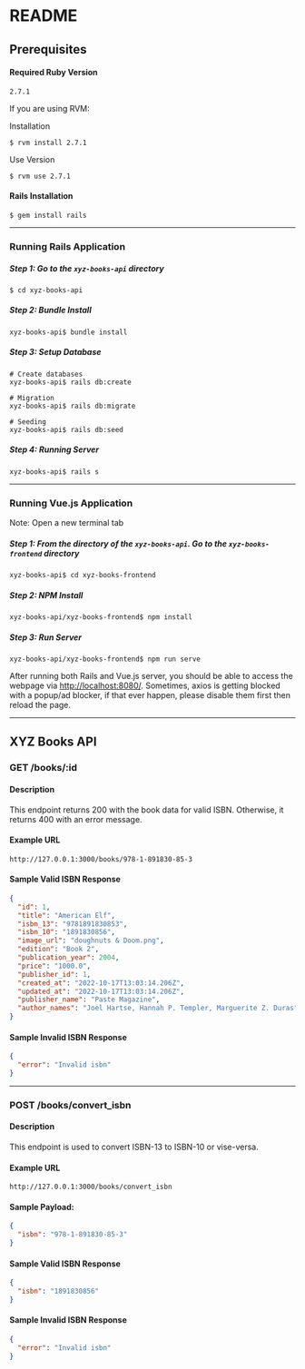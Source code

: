 # README

## Prerequisites

#### Required Ruby Version
```
2.7.1
```
If you are using RVM:

Installation
```
$ rvm install 2.7.1
```

Use Version
```
$ rvm use 2.7.1
```

#### Rails Installation
```
$ gem install rails
```

---

### Running Rails Application

##### Step 1: Go to the `xyz-books-api` directory
```
$ cd xyz-books-api
```

##### Step 2: Bundle Install
```
xyz-books-api$ bundle install
```

##### Step 3: Setup Database
```
# Create databases
xyz-books-api$ rails db:create

# Migration
xyz-books-api$ rails db:migrate

# Seeding
xyz-books-api$ rails db:seed
```

##### Step 4: Running Server
```
xyz-books-api$ rails s
```

---

### Running Vue.js Application

Note: Open a new terminal tab

##### Step 1: From the directory of the `xyz-books-api`. Go to the `xyz-books-frontend` directory
```
xyz-books-api$ cd xyz-books-frontend
```

##### Step 2: NPM Install
```
xyz-books-api/xyz-books-frontend$ npm install
```

##### Step 3: Run Server
```
xyz-books-api/xyz-books-frontend$ npm run serve
```

After running both Rails and Vue.js server, you should be able to access the webpage via [http://localhost:8080/](http://localhost:8080/). Sometimes, axios is getting blocked with a popup/ad blocker, if that ever happen, please disable them first then reload the page.

---


## XYZ Books API


### GET /books/:id

#### Description
This endpoint returns 200 with the book data for valid ISBN. Otherwise, it returns 400 with an error message.

#### Example URL 
```
http://127.0.0.1:3000/books/978-1-891830-85-3
```

#### Sample Valid ISBN Response
```JSON
{
  "id": 1,
  "title": "American Elf",
  "isbn_13": "9781891830853",
  "isbn_10": "1891830856",
  "image_url": "doughnuts & Doom.png",
  "edition": "Book 2",
  "publication_year": 2004,
  "price": "1000.0",
  "publisher_id": 1,
  "created_at": "2022-10-17T13:03:14.206Z",
  "updated_at": "2022-10-17T13:03:14.206Z",
  "publisher_name": "Paste Magazine",
  "author_names": "Joel Hartse, Hannah P. Templer, Marguerite Z. Duras"
}
```

#### Sample Invalid ISBN Response
```JSON
{
  "error": "Invalid isbn"
}
```

---

### POST /books/convert_isbn

#### Description
This endpoint is used to convert ISBN-13 to ISBN-10 or vise-versa.

#### Example URL 
```
http://127.0.0.1:3000/books/convert_isbn
```

#### Sample Payload:
```JSON
{
  "isbn": "978-1-891830-85-3"
}
```

#### Sample Valid ISBN Response
```JSON
{
  "isbn": "1891830856"
}
```

#### Sample Invalid ISBN Response
```JSON
{
  "error": "Invalid isbn"
}
```

